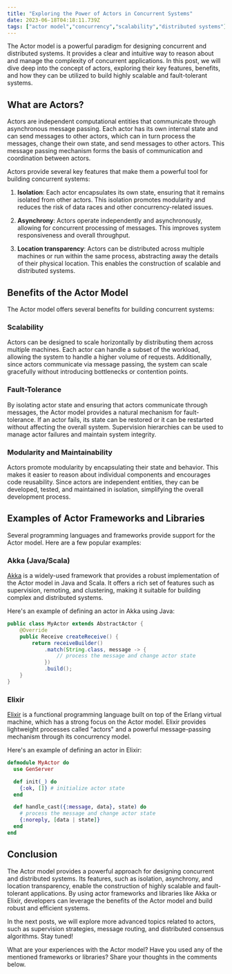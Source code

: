 ```yaml
---
title: "Exploring the Power of Actors in Concurrent Systems"
date: 2023-06-18T04:18:11.739Z
tags: ["actor model","concurrency","scalability","distributed systems"]
---
```




The Actor model is a powerful paradigm for designing concurrent and distributed systems. It provides a clear and intuitive way to reason about and manage the complexity of concurrent applications. In this post, we will dive deep into the concept of actors, exploring their key features, benefits, and how they can be utilized to build highly scalable and fault-tolerant systems.

## What are Actors?

Actors are independent computational entities that communicate through asynchronous message passing. Each actor has its own internal state and can send messages to other actors, which can in turn process the messages, change their own state, and send messages to other actors. This message passing mechanism forms the basis of communication and coordination between actors.

Actors provide several key features that make them a powerful tool for building concurrent systems:

1. **Isolation**: Each actor encapsulates its own state, ensuring that it remains isolated from other actors. This isolation promotes modularity and reduces the risk of data races and other concurrency-related issues.

2. **Asynchrony**: Actors operate independently and asynchronously, allowing for concurrent processing of messages. This improves system responsiveness and overall throughput.

3. **Location transparency**: Actors can be distributed across multiple machines or run within the same process, abstracting away the details of their physical location. This enables the construction of scalable and distributed systems.

## Benefits of the Actor Model

The Actor model offers several benefits for building concurrent systems:

### Scalability

Actors can be designed to scale horizontally by distributing them across multiple machines. Each actor can handle a subset of the workload, allowing the system to handle a higher volume of requests. Additionally, since actors communicate via message passing, the system can scale gracefully without introducing bottlenecks or contention points.

### Fault-Tolerance

By isolating actor state and ensuring that actors communicate through messages, the Actor model provides a natural mechanism for fault-tolerance. If an actor fails, its state can be restored or it can be restarted without affecting the overall system. Supervision hierarchies can be used to manage actor failures and maintain system integrity.

### Modularity and Maintainability

Actors promote modularity by encapsulating their state and behavior. This makes it easier to reason about individual components and encourages code reusability. Since actors are independent entities, they can be developed, tested, and maintained in isolation, simplifying the overall development process.

## Examples of Actor Frameworks and Libraries

Several programming languages and frameworks provide support for the Actor model. Here are a few popular examples:

### Akka (Java/Scala)

[Akka](https://akka.io/) is a widely-used framework that provides a robust implementation of the Actor model in Java and Scala. It offers a rich set of features such as supervision, remoting, and clustering, making it suitable for building complex and distributed systems.

Here's an example of defining an actor in Akka using Java:

```java
public class MyActor extends AbstractActor {
    @Override
    public Receive createReceive() {
        return receiveBuilder()
            .match(String.class, message -> {
                // process the message and change actor state
            })
            .build();
    }
}
```

### Elixir

[Elixir](https://elixir-lang.org/) is a functional programming language built on top of the Erlang virtual machine, which has a strong focus on the Actor model. Elixir provides lightweight processes called "actors" and a powerful message-passing mechanism through its concurrency model.

Here's an example of defining an actor in Elixir:

```elixir
defmodule MyActor do
  use GenServer

  def init(_) do
    {:ok, []} # initialize actor state
  end

  def handle_cast({:message, data}, state) do
    # process the message and change actor state
    {:noreply, [data | state]}
  end
end
```

## Conclusion

The Actor model provides a powerful approach for designing concurrent and distributed systems. Its features, such as isolation, asynchrony, and location transparency, enable the construction of highly scalable and fault-tolerant applications. By using actor frameworks and libraries like Akka or Elixir, developers can leverage the benefits of the Actor model and build robust and efficient systems.

In the next posts, we will explore more advanced topics related to actors, such as supervision strategies, message routing, and distributed consensus algorithms. Stay tuned!

What are your experiences with the Actor model? Have you used any of the mentioned frameworks or libraries? Share your thoughts in the comments below.